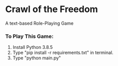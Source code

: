 # Crawl of the Freedom
 A text-based Role-Playing Game
### To Play This Game: ###
 1. Install Python 3.8.5
 2. Type "pip install -r requirements.txt" in terminal.
 3. Type "python main.py"